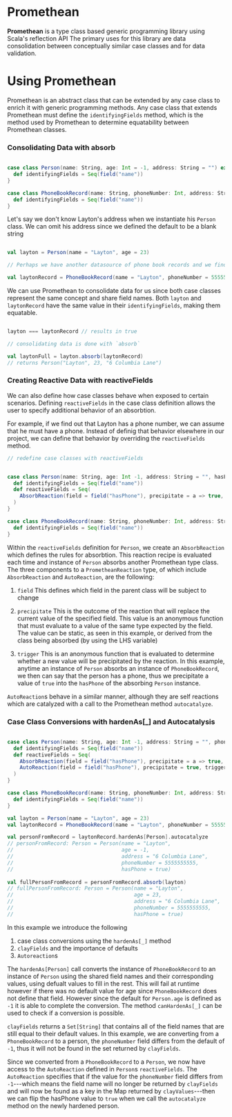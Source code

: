 # Promethean
**Promethean** is a type class based generic programming library using Scala's reflection API
The primary uses for this library are data consolidation between conceptually similar case classes and for data validation.

# Using Promethean
Promethean is an abstract class that can be extended by any case class to enrich it with generic programming methods. 
Any case class that extends Promethean must define the `identifyingFields` method, which is the method used by Promethean
to determine equatability between Promethean classes.

### Consolidating Data with absorb
```scala

case class Person(name: String, age: Int = -1, address: String = "") extends Promethean[Person] {
  def identifyingFields = Seq(field("name"))
}

case class PhoneBookRecord(name: String, phoneNumber: Int, address: String) extends Promethean[Person] {
  def identifyingFields = Seq(field("name"))
}

```

Let's say we don't know Layton's address when we instantiate his `Person` class.
We can omit his address since we defined the default to be a blank string

```scala

val layton = Person(name = "Layton", age = 23)

// Perhaps we have another datasource of phone book records and we find one with Layton's address. 

val laytonRecord = PhoneBookRecord(name = "Layton", phoneNumber = 5555555555, address = "6 Columbia Lane")

```

We can use Promethean to consolidate data for us since both case classes represent the same concept and share field names.
Both `layton` and `laytonRecord` have the same value in their `identifyingFields`, making them equatable.

```scala

layton === laytonRecord // results in true

// consolidating data is done with `absorb`

val laytonFull = layton.absorb(laytonRecord)
// returns Person("Layton", 23, "6 Columbia Lane")

```

### Creating Reactive Data with reactiveFields

We can also define how case classes behave when exposed to certain scenarios. Defining `reactiveFields` 
in the case class definition allows the user to specify additional behavior of an absorbtion. 

For example, if we find out that Layton has a phone number, we can assume that he must have a phone. Instead of
definig that behavior elsewhere in our project, we can define that behavior by overriding the `reactiveFields` method.

```scala
// redefine case classes with reactiveFields


case class Person(name: String, age: Int -1, address: String = "", hasPhone: Boolean = false) extends Promethean[Person] {
  def identifyingFields = Seq(field("name"))
  def reactiveFields = Seq(
    AbsorbReaction(field = field("hasPhone"), precipitate = a => true, trigger = a => a.isInstanceOf[PhoneBookRecord])
  )
}

case class PhoneBookRecord(name: String, phoneNumber: Int, address: String) extends Promethean[Person] {
  def identifyingFields = Seq(field("name"))
}

```

Within the `reactiveFields` definition for `Person`, we create an `AbsorbReaction` which defines the rules for absorbtion.
This reaction recipe is evaluated each time and instance of `Person` absorbs another Promethean type class.
The three components to a `PrometheanReaction` type, of which include `AbsorbReaction` and `AutoReaction`, are the following:

1. `field`
    This defines which field in the parent class will be subject to change

2. `precipitate`
    This is the outcome of the reaction that will replace the current value of the specified field.
    This value is an anonymous function that must evaluate to a value of the same type expected by the field.
    The value can be static, as seen in this example, or derived from the class being absorbed (by using the LHS variable)

3. `trigger`
    This is an anonymous function that is evaluated to determine whether a new value will be precipitated by the reaction.
    In this example, anytime an instance of `Person` absorbs an instance of `PhoneBookRecord`, we then can say that the 
    person has a phone, thus we precipitate a value of `true` into the `hasPhone` of the absorbing `Person` instance.
    
`AutoReaction`s behave in a similar manner, although they are self reactions which are catalyzed with a call to 
the Promethean method `autocatalyze`.

### Case Class Conversions with hardenAs[_] and Autocatalysis

```scala

case class Person(name: String, age: Int -1, address: String = "", phoneNumber = -1, hasPhone: Boolean = false) extends Promethean[Person] {
  def identifyingFields = Seq(field("name"))
  def reactiveFields = Seq(
    AbsorbReaction(field = field("hasPhone"), precipitate = a => true, trigger = a => a.isInstanceOf[PhoneBookRecord]),
    AutoReaction(field = field("hasPhone"), precipitate = true, trigger = !clayFields.contains("phoneNumber"))
  )
}

case class PhoneBookRecord(name: String, phoneNumber: Int, address: String) extends Promethean[Person] {
  def identifyingFields = Seq(field("name"))
}

val layton = Person(name = "Layton", age = 23)
val laytonRecord = PhoneBookRecord(name = "Layton", phoneNumber = 5555555555, address = "6 Columbia Lane")

val personFromRecord = laytonRecord.hardenAs[Person].autocatalyze
// personFromRecord: Person = Person(name = "Layton", 
//                                   age = -1, 
//                                   address = "6 Columbia Lane", 
//                                   phoneNumber = 5555555555, 
//                                   hasPhone = true)
                                     
val fullPersonFromRecord = personFromRecord.absorb(layton)
// fullPersonFromRecord: Person = Person(name = "Layton", 
//                                       age = 23, 
//                                       address = "6 Columbia Lane", 
//                                       phoneNumber = 5555555555, 
//                                       hasPhone = true)

```

In this example we introduce the following

1. case class conversions using the `hardenAs[_]` method
2. `clayFields` and the importance of defaults
3. `Autoreaction`s

The `hardenAs[Person]` call converts the instance of `PhoneBookRecord` to an instance of `Person` using the shared field names
and their corresponding values, using defualt values to fill in the rest. This will fail at runtime however if there was no
default value for age since `PhoneBookRecord` does not define that field. However since the default for `Person.age`
is defined as `-1` it is able to complete the conversion. The method `canHardenAs[_]` can be used to check if a conversion
is possible.

`clayFields` returns a `Set[String]` that contains all of the field names that are still equal to their default values. In
this example, we are converting from a `PhoneBookRecord` to a person, the `phoneNumber` field differs from the default of
`-1`, thus it will not be found in the set returned by `clayFields`.

Since we converted from a `PhoneBookRecord` to a `Person`, we now have access to the `AutoReaction` defined in `Person`s
`reactiveFields`. The `AutoReaction` specifies that if the value for the `phoneNumber` field differs from `-1`---which 
means the field name will no longer be returned by `clayFields` and will now be found as a key in the Map returned 
by `clayValues`---then we can flip the hasPhone value to `true` when we call the `autocatalyze` method on the newly 
hardened person.
